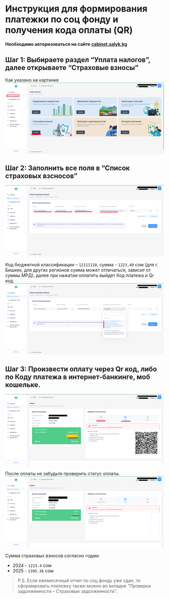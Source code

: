 # Инструкция для формирования платежки по соц фонду и получения кода оплаты (QR)

**Необходимо авторизоваться на сайте [cabinet.salyk.kg](https://cabinet.salyk.kg)**

## Шаг 1: Выбираете раздел “Уплата налогов”, далее открываете “Страховые взносы”
Как указано на картинке
![Раздел уплата налогов](../screenshots/socfond_pay/step1.png)

## Шаг 2: Заполнить все поля в “Список страховых взсносов”
![Раздел список страховых взносов](../screenshots/socfond_pay/step2.png)

Код бюджетной классификации – `12111110`, сумма - `1223,40` сом (для г. Бишкек, для других регионов сумма может отличаться, зависит от суммы МРД), далее при нажатии оплатить выйдет Код платежа и Qr код.
![Код бюджетной классификации](../screenshots/socfond_pay/step2_1.png)

## Шаг 3: Произвести оплату через Qr код, либо по Коду платежа в интернет-банкинге, моб кошельке.
![Оплата через Qr код](../screenshots/socfond_pay/step3.png)

После оплаты не забудьте проверить статус оплаты.
![Статус оплаты](../screenshots/socfond_pay/step4.png)

Сумма страховых взносов согласно годам:
- 2024 - `1223.4` сом
- 2025 - `1395.36` сом

> P.S. Если ежемесячный отчет по соц фонду уже сдан, то сформировать платежку также можно  во вкладке “Проверка задолженности – Страховые задолженности”. 
